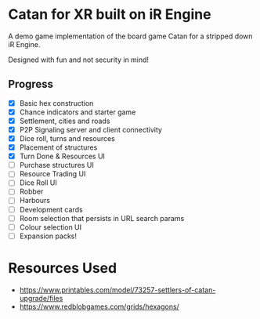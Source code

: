 # Catan for XR built on iR Engine

A demo game implementation of the board game Catan for a stripped down iR Engine.

Designed with fun and not security in mind!

## Progress

- [x] Basic hex construction
- [x] Chance indicators and starter game
- [x] Settlement, cities and roads
- [x] P2P Signaling server and client connectivity
- [x] Dice roll, turns and resources
- [x] Placement of structures
- [x] Turn Done & Resources UI
- [ ] Purchase structures UI
- [ ] Resource Trading UI
- [ ] Dice Roll UI
- [ ] Robber
- [ ] Harbours
- [ ] Development cards
- [ ] Room selection that persists in URL search params
- [ ] Colour selection UI
- [ ] Expansion packs!

# Resources Used

- https://www.printables.com/model/73257-settlers-of-catan-upgrade/files
- https://www.redblobgames.com/grids/hexagons/

